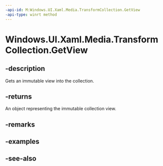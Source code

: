 ```yaml
---
-api-id: M:Windows.UI.Xaml.Media.TransformCollection.GetView
-api-type: winrt method
---
```


<!-- Method syntax
public Windows.Foundation.Collections.IVectorView<Windows.UI.Xaml.Media.Transform> GetView()
-->

# Windows.UI.Xaml.Media.TransformCollection.GetView

## -description
Gets an immutable view into the collection.



## -returns
An object representing the immutable collection view.

## -remarks

## -examples

## -see-also
